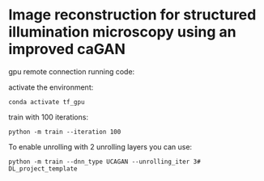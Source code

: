 # Image reconstruction for structured illumination microscopy using an improved caGAN

gpu remote connection running code:

activate the environment: 

    conda activate tf_gpu

train with 100 iterations:

    python -m train --iteration 100

To enable unrolling with 2 unrolling layers you can use:

    python -m train --dnn_type UCAGAN --unrolling_iter 3#   D L _ p r o j e c t _ t e m p l a t e 
 
 